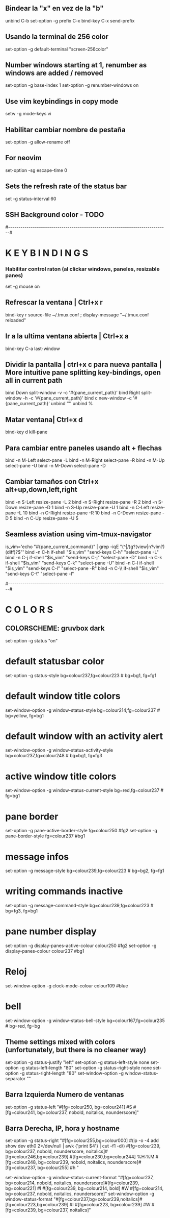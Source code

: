 ## Bindear la "x" en vez de la "b"
unbind C-b
set-option -g prefix C-x
bind-key C-x send-prefix

## Usando la terminal de 256 color
set-option -g default-terminal "screen-256color"

## Number windows starting at 1, renumber as windows are added / removed
set-option -g base-index 1
set-option -g renumber-windows on

## Use vim keybindings in copy mode
setw -g mode-keys vi

## Habilitar cambiar nombre de pestaña
set-option -g allow-rename off

## For neovim
set-option -sg escape-time 0

## Sets the refresh rate of the status bar
set -g status-interval 60

## SSH Background color  - TODO

#------------------------------------------------------------------------------#
# K E Y B I N D I N G S


### Habilitar control raton (al clickar windows, paneles, resizable panes)
set -g mouse on

## Refrescar la ventana | Ctrl+x r
bind-key r source-file ~/.tmux.conf \; display-message "~/.tmux.conf reloaded"

## Ir a la ultima ventana abierta | Ctrl+x a
bind-key C-a last-window

## Dividir la pantalla | ctrl+x c para nueva pantalla | More intuitive pane splitting key-bindings, open all in current path
bind Down split-window -v  -c '#{pane_current_path}'
bind Right split-window -h  -c '#{pane_current_path}'
bind c new-window -c '#{pane_current_path}'
unbind '"'
unbind %

## Matar ventana| Ctrl+x d
bind-key d kill-pane

## Para cambiar entre paneles usando alt + flechas
bind -n M-Left select-pane -L
bind -n M-Right select-pane -R
bind -n M-Up select-pane -U
bind -n M-Down select-pane -D

## Cambiar tamaños con Ctrl+x alt+up,down,left,right
bind -n S-Left resize-pane -L 2
bind -n S-Right resize-pane -R 2
bind -n S-Down resize-pane -D 1
bind -n S-Up resize-pane -U 1
bind -n C-Left resize-pane -L 10
bind -n C-Right resize-pane -R 10
bind -n C-Down resize-pane -D 5
bind -n C-Up resize-pane -U 5

## Seamless aviation using vim-tmux-navigator
is_vim='echo "#{pane_current_command}" | grep -iqE "(^|\/)g?(view|n?vim?)(diff)?$"'
bind -n C-h if-shell "$is_vim" "send-keys C-h" "select-pane -L"
bind -n C-j if-shell "$is_vim" "send-keys C-j" "select-pane -D"
bind -n C-k if-shell "$is_vim" "send-keys C-k" "select-pane -U"
bind -n C-l if-shell "$is_vim" "send-keys C-l" "select-pane -R"
bind -n C-\\ if-shell "$is_vim" "send-keys C-\\" "select-pane -l"

#------------------------------------------------------------------------------#
# C O L O R S


## COLORSCHEME: gruvbox dark
set-option -g status "on"

# default statusbar color
set-option -g status-style bg=colour237,fg=colour223 # bg=bg1, fg=fg1

# default window title colors
set-window-option -g window-status-style bg=colour214,fg=colour237 # bg=yellow, fg=bg1

# default window with an activity alert
set-window-option -g window-status-activity-style bg=colour237,fg=colour248 # bg=bg1, fg=fg3

# active window title colors
set-window-option -g window-status-current-style bg=red,fg=colour237 # fg=bg1

# pane border
set-option -g pane-active-border-style fg=colour250 #fg2
set-option -g pane-border-style fg=colour237 #bg1

# message infos
set-option -g message-style bg=colour239,fg=colour223 # bg=bg2, fg=fg1

# writing commands inactive
set-option -g message-command-style bg=colour239,fg=colour223 # bg=fg3, fg=bg1

# pane number display
set-option -g display-panes-active-colour colour250 #fg2
set-option -g display-panes-colour colour237 #bg1

# Reloj
set-window-option -g clock-mode-colour colour109 #blue

# bell
set-window-option -g window-status-bell-style bg=colour167,fg=colour235 # bg=red, fg=bg

## Theme settings mixed with colors (unfortunately, but there is no cleaner way)
set-option -g status-justify "left"
set-option -g status-left-style none
set-option -g status-left-length "80"
set-option -g status-right-style none
set-option -g status-right-length "80"
set-window-option -g window-status-separator ""

## Barra Izquierda Numero de ventanas
set-option -g status-left "#[fg=colour250, bg=colour241] #S #[fg=colour241, bg=colour237, nobold, noitalics, nounderscore]"
## Barra Derecha, IP, hora y hostname
set-option -g status-right "#[fg=colour255,bg=colour000] #(ip -o -4 add show dev eth0 2>/dev/null |  awk {'print $4'} | cut -f1 -d/) #[fg=colour239, bg=colour237, nobold, nounderscore, noitalics]#[fg=colour246,bg=colour239] #[fg=colour230,bg=colour244] %H:%M #[fg=colour248, bg=colour239, nobold, noitalics, nounderscore]#[fg=colour237, bg=colour255] #h "

set-window-option -g window-status-current-format "#[fg=colour237, bg=colour214, nobold, noitalics, nounderscore]#[fg=colour239, bg=colour221] #I #[fg=colour239, bg=colour214, bold] #W #[fg=colour214, bg=colour237, nobold, noitalics, nounderscore]"
set-window-option -g window-status-format "#[fg=colour237,bg=colour239,noitalics]#[fg=colour223,bg=colour239] #I #[fg=colour223, bg=colour239] #W #[fg=colour239, bg=colour237, noitalics]"
